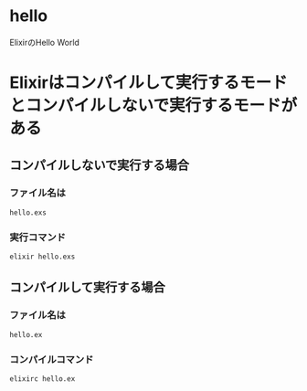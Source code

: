 # hello
ElixirのHello World

# Elixirはコンパイルして実行するモードとコンパイルしないで実行するモードがある

## コンパイルしないで実行する場合
### ファイル名は
```
hello.exs
```
### 実行コマンド
```
elixir hello.exs
```

## コンパイルして実行する場合
### ファイル名は
```
hello.ex
```

### コンパイルコマンド
```
elixirc hello.ex
```


